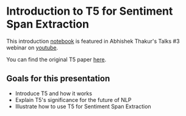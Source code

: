 # Introduction to T5 for Sentiment Span Extraction

This introduction [notebook](https://github.com/enzoampil/t5-intro/blob/master/t5_qa_training_pytorch_span_extraction.ipynb) is featured in Abhishek Thakur's Talks #3 webinar on [youtube](https://www.youtube.com/watch?v=4LYw_UIdd4A).

You can find the original T5 paper [here](https://arxiv.org/abs/1910.10683).

## Goals for this presentation
- Introduce T5 and how it works
- Explain T5's significance for the future of NLP
- Illustrate how to use T5 for Sentiment Span Extraction
